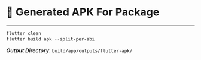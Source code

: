 # :iphone: Generated APK For Package
***

```powershell
flutter clean
flutter build apk --split-per-abi
```
 ***Output Directory***: `build/app/outputs/flutter-apk/`